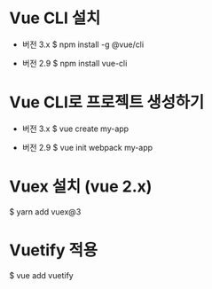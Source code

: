 # Vue CLI 설치

- 버전 3.x
$ npm install -g @vue/cli

- 버전 2.9
$ npm install vue-cli


# Vue CLI로 프로젝트 생성하기

- 버전 3.x
$ vue create my-app

- 버전 2.9
$ vue init webpack my-app


# Vuex 설치 (vue 2.x)

$ yarn add vuex@3


# Vuetify 적용

$ vue add vuetify
